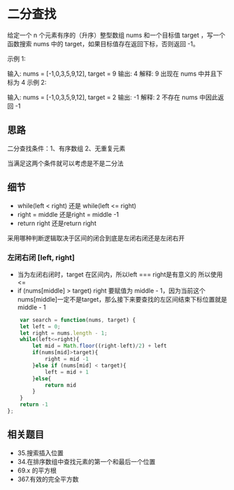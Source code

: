 # 二分查找

给定一个 n 个元素有序的（升序）整型数组 nums 和一个目标值 target  ，写一个函数搜索 nums 中的 target，如果目标值存在返回下标，否则返回 -1。

示例 1:

输入: nums = [-1,0,3,5,9,12], target = 9
输出: 4
解释: 9 出现在 nums 中并且下标为 4
示例 2:

输入: nums = [-1,0,3,5,9,12], target = 2
输出: -1
解释: 2 不存在 nums 中因此返回 -1

## 思路

二分查找条件：1、有序数组 2、无重复元素

当满足这两个条件就可以考虑是不是二分法

## 细节

- while(left < right) 还是 while(left <= right)
- right = middle 还是right = middle -1
- return right 还是return right

采用哪种判断逻辑取决于区间的闭合到底是左闭右闭还是左闭右开

### 左闭右闭 [left, right]

- 当为左闭右闭时，target 在区间内，所以left === right是有意义的 所以使用<=
- if (nums[middle] > target) right 要赋值为 middle - 1，因为当前这个nums[middle]一定不是target，那么接下来要查找的左区间结束下标位置就是 middle - 1

```js
    var search = function(nums, target) {
    let left = 0;
    let right = nums.length - 1;
    while(left<=right){
        let mid = Math.floor((right-left)/2) + left
        if(nums[mid]>target){
            right = mid -1
        }else if (nums[mid] < target){
            left = mid + 1
        }else{
            return mid
        }
    }
    return -1
};
```

## 相关题目

- 35.搜索插入位置
- 34.在排序数组中查找元素的第一个和最后一个位置
- 69.x 的平方根
- 367.有效的完全平方数
